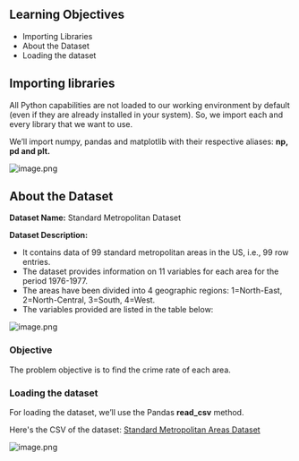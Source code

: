 ## Learning Objectives

* Importing Libraries
* About the Dataset
* Loading the dataset

## Importing libraries

All Python capabilities are not loaded to our working environment by default (even if they are already installed in your system). So, we import each and every library that we want to use.

We’ll import numpy, pandas and matplotlib with their respective aliases: **np, pd and plt.**






![image.png](https://dphi-live.s3.amazonaws.com/media_uploads/image_4cbfb8081ca44de7b679b1f58e5a9144.png)






## About the Dataset

**Dataset Name:** Standard Metropolitan Dataset

**Dataset Description:**

* It contains data of 99 standard metropolitan areas in the US, i.e., 99 row entries.
* The dataset provides information on 11 variables for each area for the period 1976-1977.
* The areas have been divided into 4 geographic regions: 1=North-East, 2=North-Central, 3=South, 4=West.
* The variables provided are listed in the table below:








![image.png](https://dphi-live.s3.amazonaws.com/media_uploads/image_0ffc57b6c31f48ff800b37f81f0cd107.png)






### Objective

The problem objective is to find the crime rate of each area.

### Loading the dataset

For loading the dataset, we’ll use the Pandas **read_csv** method.

Here's the CSV of the dataset: [Standard Metropolitan Areas Dataset](https://raw.githubusercontent.com/dphi-official/Datasets/master/Standard_Metropolitan_Areas_Data-data.csv)

![image.png](https://dphi-live.s3.amazonaws.com/media_uploads/image_7ffa3304d85343ae8fba3b9acff4d605.png)
